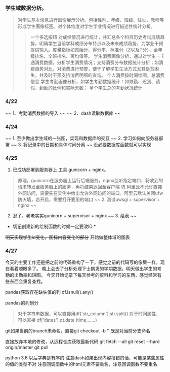 ### 学生域数据分析。
> 对学生基本信息进行画像展示分析。包括性别、年级、班级、住址、教师等形成学生画像标签。对个体维度对学生学业情况进行描述性统计分析。
>> 一个多选按钮
> 对成绩情况进行统计，并汇总各个科目历史考试成绩趋势，明确学生当前学科成绩分布特点以及未来成绩趋势，为学业干预提供输入。度量指标如原始分、得分率、标准分（Z以及T分）、全年级排名、全班排名、离均值等。
> 学生消费画像分析，通过对学生一卡通消费数据，分析学生消费情况；支持消费分布数据统计分析；如消费趋势对比，对消费进行预警，便于了解学生生活方式尤其是贫困生，并及时干预支持消费明细的查询。
>> 个人消费按时间绘图，总消费信息
> 学生考勤画像分析，如学生考勤数据统计：如缺勤、迟到、请假、到勤的比例和实际天数；
>> 单个学生总的考勤状况统计

### 4/22
~~  1、考勤消费数据的导入 ~~
~~  2、dash读取数据库 ~~


### 4/24
~~ 1. 至少做出学生域的一张图，实现和数据库的交互 ~~
2. 学习如何向服务器部署
~~ 3. 将记录中的日期和具体时间分离 ~~ 没必要数据库函数就可以实现

### 4/25
1. 已成功部署到服务器上 工具 gunicorn + nginx。
> 原理，gunicorn在服务器上运行后端服务，nginx监听指定端口，将收到的请求转发至服务器上的服务，再将结果返回至客户端
> 坑 阿里云不允许直接外网访问，需要先在实例中给出允许外网访问的端口。阿里云默认关闭ufw防火墙，若开启，需要打开要用的端口
~~ 2. 测试uwsgi + supervisor + nginx ~~
2. 忍了，老老实实gunicorn + supervisor + nginx
~~ 3. 绘表 ~~

* 切记创建新的绘制函数的时候一定要改ID *

~~明天实现学生id变化，图标内容变化的部分~~
开始做整体域的图表


### 4/27
今天的主要工作还是把之前的代码重构了一下，感觉之前的代码写的像屎一样，现在看着顺眼多了。
晚上会去了分析处理下士鹏发的学期数据。明天做出学生的考勤的出勤率和饼图。
今天开始记录下每天参考的资料和学习的东西，感觉经常有些东西会重复查找。

pandas获取存在缺失值的列 df.isnull().any()

pandas的列划分
> 对于字符串数据，可以直接用df['str_column'].str.split()
> 对于时间属性，可以直接 df['dates'].dt.date (time,......)


git如果当前的branch未命名，直接git checkout -b ‘’ 既是对当前分支命名


直接放弃本地的修改，从远程仓库获取最新代码 
git fetch --all 
git reset --hard origin/master
git pull

python 3.6 以后字典是有序的
注意dash如果出现内容报错的话，可能是某些属性的值的类型不对
注意回调函数中的html元素不要重名，注意回调函数不要重名